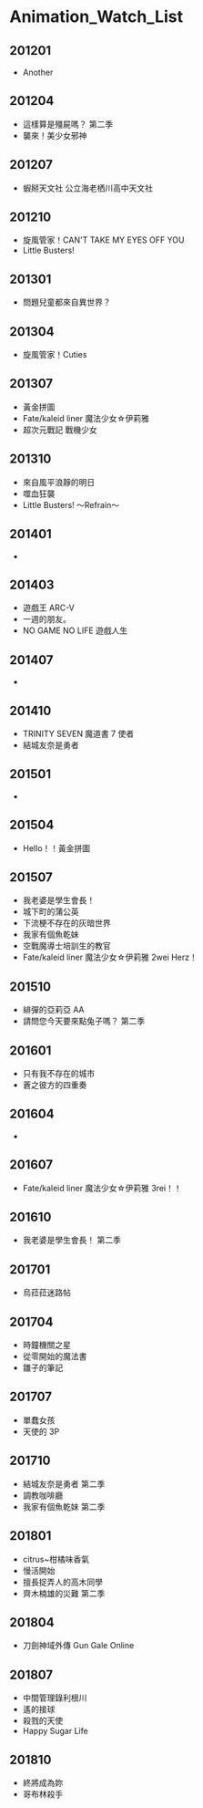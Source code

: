 # Animation_Watch_List


## 201201
  - Another
  
## 201204
  - 這樣算是殭屍嗎？ 第二季
  - 襲來！美少女邪神

## 201207
  - 蝦掰天文社 公立海老栖川高中天文社

## 201210
  - 旋風管家！CAN'T TAKE MY EYES OFF YOU
  - Little Busters!



## 201301
  - 問題兒童都來自異世界？

## 201304
  - 旋風管家！Cuties

## 201307
  - 黃金拼圖
  - Fate/kaleid liner 魔法少女☆伊莉雅
  - 超次元戰記 戰機少女

## 201310
  - 來自風平浪靜的明日
  - 噬血狂襲
  - Little Busters! ～Refrain～



## 201401
  - 
  

## 201403
  - 遊戲王 ARC-V
  - 一週的朋友。
  - NO GAME NO LIFE 遊戲人生

## 201407
  - 
  

## 201410
  - TRINITY SEVEN 魔道書 7 使者
  - 結城友奈是勇者 



## 201501
  - 
  

## 201504
  - Hello！！黃金拼圖

## 201507
  - 我老婆是學生會長！
  - 城下町的蒲公英
  - 下流梗不存在的灰暗世界
  - 我家有個魚乾妹
  - 空戰魔導士培訓生的教官
  - Fate/kaleid liner 魔法少女☆伊莉雅 2wei Herz！

## 201510
  - 緋彈的亞莉亞 AA
  - 請問您今天要來點兔子嗎？ 第二季



## 201601
  - 只有我不存在的城市
  - 蒼之彼方的四重奏

## 201604
  - 
  

## 201607
  - Fate/kaleid liner 魔法少女☆伊莉雅 3rei！！

## 201610
  - 我老婆是學生會長！ 第二季



## 201701
  - 烏菈菈迷路帖

## 201704
  - 時鐘機關之星
  - 從零開始的魔法書
  - 雛子的筆記

## 201707
  - 單蠢女孩
  - 天使的 3P

## 201710
  - 結城友奈是勇者 第二季
  - 調教咖啡廳
  - 我家有個魚乾妹 第二季



## 201801
  - citrus~柑橘味香氣
  - 慢活開始
  - 擅長捉弄人的高木同學
  - 齊木楠雄的災難 第二季

## 201804
  - 刀劍神域外傳 Gun Gale Online

## 201807
  - 中間管理錄利根川
  - 遙的接球
  - 殺戮的天使
  - Happy Sugar Life 

## 201810
  - 終將成為妳
  - 哥布林殺手
  
